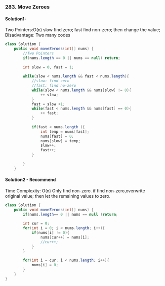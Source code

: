 ### 283. Move Zeroes

#### Solution1:
Two Pointers:O(n)
slow find zero;
fast find non-zero;
then change the value;
Disadvantage: Two many codes
```java
class Solution {
    public void moveZeroes(int[] nums) {
        //Two Pointers
        if(nums.length == 0 || nums == null) return;
        
        int slow = 0, fast = 1;
        
        while(slow < nums.length && fast < nums.length){
            //slow: find zero
            //fast: find no-zero
            while(slow < nums.length && nums[slow] != 0){
                ++ slow;
            }
            fast = slow +1;
            while(fast < nums.length && nums[fast] == 0){
                ++ fast;
            }
            
            if(fast < nums.length ){
                int temp = nums[fast];
                nums[fast] = 0;
                nums[slow] = temp;
                slow++;
                fast++;
            }
            
        }
    }
```

#### Solution2 - Recommend
Time Complexity: O(n)
Only find non-zero.
if find non-zero,overwrite original value;
then let the remaining values to zero.
```java
class Solution {
    public void moveZeroes(int[] nums) {
        if(nums.length== 0 || nums == null )return;
        
        int cur = 0;
        for(int i = 0; i < nums.length; i++){            
            if(nums[i] != 0){
                nums[cur++] = nums[i];
                //cur++;
            }
        }
        
        for(int i = cur; i < nums.length; i++){
            nums[i] = 0;
        }
    }
}
```
